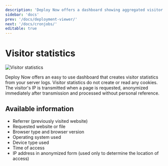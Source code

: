 ```yaml
---
description: 'Deploy Now offers a dashboard showing aggregated visitor statistics based on server logs.'
sidebar: 'docs'
prev: '/docs/deployment-viewer/'
next: '/docs/cronjobs/'
editable: true
---
```


# Visitor statistics

![Visitor statistics](/10_Visitor_statistics_flat.gif)

Deploy Now offers an easy to use dashboard that creates visitor statistics from your server logs. Visitor statistics do not create or read any cookies. The visitor's IP is transmitted when a page is requested, anonymized immediately after transmission and processed without personal reference.

## Available information

- Referrer (previously visited website)
- Requested website or file
- Browser type and browser version
- Operating system used
- Device type used
- Time of access
- IP address in anonymized form (used only to determine the location of access)

